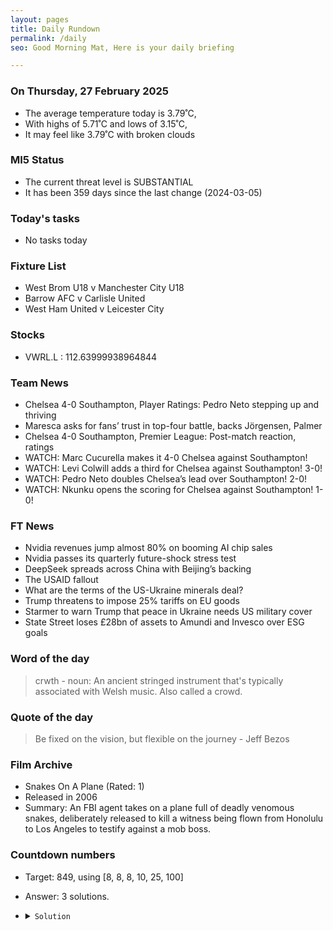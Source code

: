 ```yaml
---
layout: pages
title: Daily Rundown
permalink: /daily
seo: Good Morning Mat, Here is your daily briefing

---
```


<!-- weather_marker starts -->
### On Thursday, 27 February 2025

- The average temperature today is 3.79˚C,
- With highs of 5.71˚C and lows of 3.15˚C,
- It may feel like 3.79˚C with broken clouds

<!-- weather_marker ends -->

### MI5 Status
<!-- threat_marker starts -->
- The current threat level is <span class="highlighter">SUBSTANTIAL</span>
- It has been 359 days since the last change (2024-03-05)

<!-- threat_marker ends -->

### Today's tasks
<!-- task_marker starts -->
- No tasks today
<!-- task_marker ends -->

### Fixture List

<!-- fixture_marker starts -->
- West Brom U18 v Manchester City U18
- Barrow AFC v Carlisle United
- West Ham United v Leicester City
<!-- fixture_marker ends -->


### Stocks

<!-- stocks_marker starts -->

- VWRL.L : 112.63999938964844

<!-- stocks_marker ends -->


### Team News
<!-- news_marker starts -->

 - Chelsea 4-0 Southampton, Player Ratings: Pedro Neto stepping up and thriving
 - Maresca asks for fans’ trust in top-four battle, backs Jörgensen, Palmer
 - Chelsea 4-0 Southampton, Premier League: Post-match reaction, ratings
 - WATCH: Marc Cucurella makes it 4-0 Chelsea against Southampton!
 - WATCH: Levi Colwill adds a third for Chelsea against Southampton! 3-0!
 - WATCH: Pedro Neto doubles Chelsea’s lead over Southampton! 2-0!
 - WATCH: Nkunku opens the scoring for Chelsea against Southampton! 1-0!

<!-- news_marker ends -->

### FT News

<!-- ftnews_marker starts -->

 - Nvidia revenues jump almost 80% on booming AI chip sales
 - Nvidia passes its quarterly future-shock stress test
 - DeepSeek spreads across China with Beijing’s backing
 - The USAID fallout
 - What are the terms of the US-Ukraine minerals deal?
 - Trump threatens to impose 25% tariffs on EU goods
 - Starmer to warn Trump that peace in Ukraine needs US military cover
 - State Street loses £28bn of assets to Amundi and Invesco over ESG goals

<!-- ftnews_marker ends -->

### Word of the day

<!-- word_marker starts -->

 > crwth - noun: An ancient stringed instrument that's typically associated with Welsh music. Also called a crowd.

<!-- word_marker ends -->


### Quote of the day
<!-- quote_marker starts -->

> Be fixed on the vision, but flexible on the journey - Jeff Bezos

<!-- quote_marker ends -->


### Film Archive

<!-- film_marker starts -->
- Snakes On A Plane (Rated: 1)
- Released in 2006
- Summary: An FBI agent takes on a plane full of deadly venomous snakes, deliberately released to kill a witness being flown from Honolulu to Los Angeles to testify against a mob boss.
<!-- film_marker ends -->

### Countdown numbers
<!-- game_marker starts -->

- Target: 849, using [8, 8, 8, 10, 25, 100]
- Answer: 3 solutions.

- <details><summary><code>Solution</code></summary>

  Solution: ( 100 + 10 - 8 ) x 8 + 25 + 8

   </details>

<!-- game_marker ends -->

